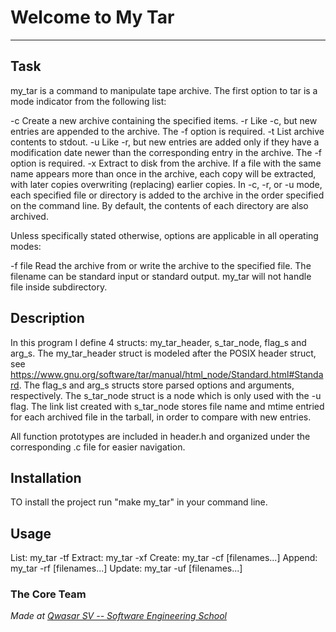 # Welcome to My Tar
***

## Task
my_tar is a command to manipulate tape archive. The first option to tar is a mode indicator from the following list:

-c Create a new archive containing the specified items.
-r Like -c, but new entries are appended to the archive. The -f option is required.
-t List archive contents to stdout.
-u Like -r, but new entries are added only if they have a modification date newer than the corresponding entry in the archive. The -f option is required.
-x Extract to disk from the archive. If a file with the same name appears more than once in the archive, each copy will be extracted, with later copies overwriting (replacing) earlier copies.
In -c, -r, or -u mode, each specified file or directory is added to the archive in the order specified on the command line. By default, the contents of each directory are also archived.

Unless specifically stated otherwise, options are applicable in all operating modes:

-f file Read the archive from or write the archive to the specified file. The filename can be standard input or standard output.
my_tar will not handle file inside subdirectory.

## Description
In this program I define 4 structs: my_tar_header, s_tar_node, flag_s and arg_s. 
The my_tar_header struct is modeled after the POSIX header struct, see https://www.gnu.org/software/tar/manual/html_node/Standard.html#Standard. 
The flag_s and arg_s structs store parsed options and arguments, respectively. 
The s_tar_node struct is a node which is only used with the -u flag. 
The link list created with s_tar_node stores file name and mtime entried for each archived file in the tarball, in order to compare with new entries.

All function prototypes are included in header.h and organized under the corresponding .c file for easier navigation.

## Installation
TO install the project run "make my_tar" in your command line.

## Usage
List:     my_tar -tf 
Extract:  my_tar -xf 
Create:   my_tar -cf <archive-filename> [filenames...]
Append:   my_tar -rf <archive-filename> [filenames...]
Update:   my_tar -uf <archive-filename> [filenames...]

### The Core Team

<span><i>Made at <a href='https://qwasar.io'>Qwasar SV -- Software Engineering School</a></i></span>
